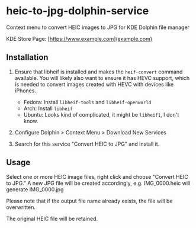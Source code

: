 # heic-to-jpg-dolphin-service
Context menu to convert HEIC images to JPG for KDE Dolphin file manager 

KDE Store Page: [https://www.example.com](example.com)

## Installation

1. Ensure that libheif is installed and makes the `heif-convert` command available. You will likely also want to ensure it has HEVC support, which is needed to convert images created with HEVC with devices like iPhones.

    - Fedora: Install `libheif-tools` and `libheif-openworld`
    - Arch: Install `libheif`
    - Ubuntu: Looks kind of complicated, it might be `libheif1`, I don't know.

1. Configure Dolphin > Context Menu > Download New Services
1. Search for this service "Convert HEIC to JPG" and install it.

## Usage

Select one or more HEIC image files, right click and choose "Convert HEIC to JPG." A new JPG file will be created accordingly, e.g. IMG_0000.heic will generate IMG_0000.jpg

Please note that if the output file name already exists, the file will be overwritten.

The original HEIC file will be retained.